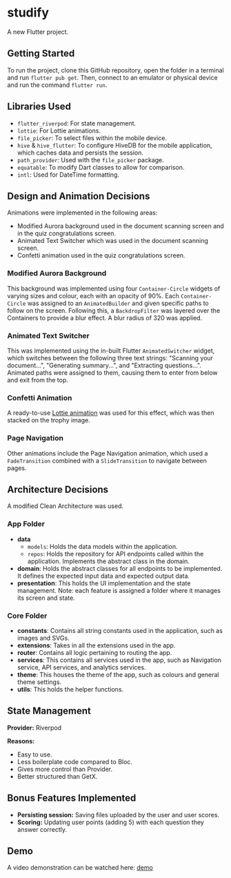# studify

A new Flutter project.

## Getting Started

To run the project, clone this GitHub repository, open the folder in a terminal and run `flutter pub get`. Then, connect to an emulator or physical device and run the command `flutter run`.

## Libraries Used

-   `flutter_riverpod`: For state management.
-   `lottie`: For Lottie animations.
-   `file_picker`: To select files within the mobile device.
-   `hive` & `hive_flutter`: To configure HiveDB for the mobile application, which caches data and persists the session.
-   `path_provider`: Used with the `file_picker` package.
-   `equatable`: To modify Dart classes to allow for comparison.
-   `intl`: Used for DateTime formatting.

## Design and Animation Decisions

Animations were implemented in the following areas:
-   Modified Aurora background used in the document scanning screen and in the quiz congratulations screen.
-   Animated Text Switcher which was used in the document scanning screen.
-   Confetti animation used in the quiz congratulations screen.

### Modified Aurora Background
This background was implemented using four `Container-Circle` widgets of varying sizes and colour, each with an opacity of 90%. Each `Container-Circle` was assigned to an `AnimatedBuilder` and given specific paths to follow on the screen. Following this, a `BackdropFilter` was layered over the Containers to provide a blur effect. A blur radius of 320 was applied.

### Animated Text Switcher
This was implemented using the in-built Flutter `AnimatedSwitcher` widget, which switches between the following three text strings: "Scanning your document…", "Generating summary...", and "Extracting questions…". Animated paths were assigned to them, causing them to enter from below and exit from the top.

### Confetti Animation
A ready-to-use [Lottie animation](https://lottiefiles.com/free-animation/confetti-r70p2wBuhy) was used for this effect, which was then stacked on the trophy image.

### Page Navigation
Other animations include the Page Navigation animation, which used a `FadeTransition` combined with a `SlideTransition` to navigate between pages.

## Architecture Decisions

A modified Clean Architecture was used.

### App Folder
-   **data**
    -   `models`: Holds the data models within the application.
    -   `repos`: Holds the repository for API endpoints called within the application. Implements the abstract class in the domain.
-   **domain**: Holds the abstract classes for all endpoints to be implemented. It defines the expected input data and expected output data.
-   **presentation**: This holds the UI implementation and the state management. Note: each feature is assigned a folder where it manages its screen and state.

### Core Folder
-   **constants**: Contains all string constants used in the application, such as images and SVGs.
-   **extensions**: Takes in all the extensions used in the app.
-   **router**: Contains all logic pertaining to routing the app.
-   **services**: This contains all services used in the app, such as Navigation service, API services, and analytics services.
-   **theme**: This houses the theme of the app, such as colours and general theme settings.
-   **utils**: This holds the helper functions.

## State Management

**Provider:** Riverpod

**Reasons:**
-   Easy to use.
-   Less boilerplate code compared to Bloc.
-   Gives more control than Provider.
-   Better structured than GetX.

## Bonus Features Implemented

-   **Persisting session:** Saving files uploaded by the user and user scores.
-   **Scoring:** Updating user points (adding 5) with each question they answer correctly.

## Demo

A video demonstration can be watched here: [demo](https://drive.google.com/file/d/1iKq_rFoGnY0NF7Lo_8nIhSxXk96O5uUe/view?usp=drivesdk)
